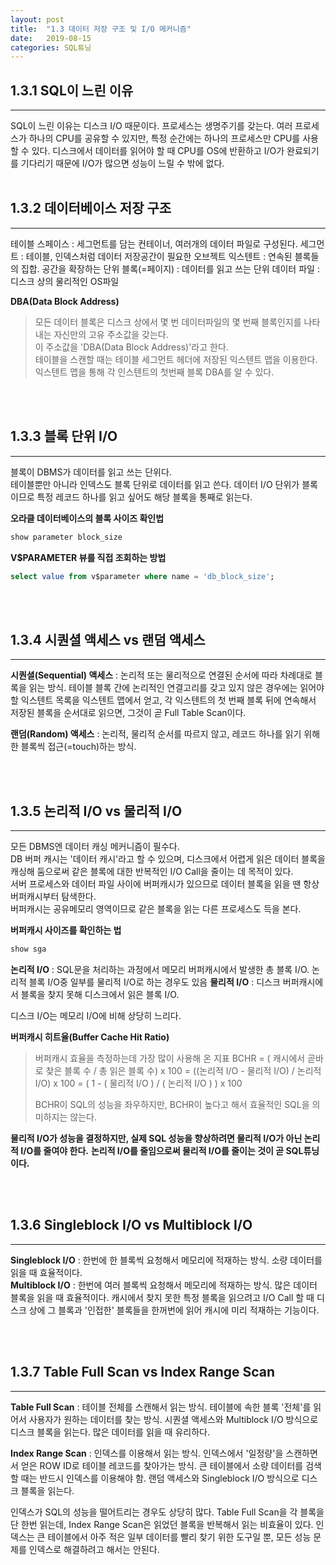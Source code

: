```yaml
---
layout: post
title:  "1.3 데이터 저장 구조 및 I/O 메커니즘"
date:   2019-08-15
categories: SQL튜닝
---  
```

## 1.3.1 SQL이 느린 이유
---
SQL이 느린 이유는 디스크 I/O 때문이다.
프로세스는 생명주기를 갖는다. 여러 프로세스가 하나의 CPU를 공유할 수 있지만, 특정 순간에는 하나의 프로세스만 CPU를 사용할 수 있다.
디스크에서 데이터를 읽어야 할 때 CPU를 OS에 반환하고 I/O가 완료되기를 기다리기 때문에 I/O가 많으면 성능이 느릴 수 밖에 없다. 
<br>
<br>
## 1.3.2 데이터베이스 저장 구조 
---
테이블 스페이스 : 세그먼트를 담는 컨테이너, 여러개의 데이터 파일로 구성된다.
세그먼트 : 테이블, 인덱스처럼 데이터 저장공간이 필요한 오브젝트
익스텐트 : 연속된 블록들의 집합. 공간을 확장하는 단위
블록(=페이지) : 데이터를 읽고 쓰는 단위
데이터 파일 : 디스크 상의 물리적인 OS파일
  
**DBA(Data Block Address)**
> 모든 데이터 블록은 디스크 상에서 몇 번 데이터파일의 몇 번째 블록인지를 나타내는 자신만의 고유 주소값을 갖는다.  
> 이 주소값을 'DBA(Data Block Address)'라고 한다.  
> 테이블을 스캔할 때는 테이블 세그먼트 헤더에 저장된 익스텐트 맵을 이용한다.
> 익스텐트 맵을 통해 각 인스텐트의 첫번째 블록 DBA를 알 수 있다. 

<br>
<br> 

## 1.3.3 블록 단위 I/O
---
블록이 DBMS가 데이터를 읽고 쓰는 단위다.  
테이블뿐만 아니라 인덱스도 블록 단위로 데이터를 읽고 쓴다.
데이터 I/O 단위가 블록이므로 특정 레코드 하나를 읽고 싶어도 해당 블록을 통째로 읽는다.  

**오라클 데이터베이스의 블록 사이즈 확인법**
```sql
show parameter block_size
```

**V$PARAMETER 뷰를 직접 조회하는 방법**
```sql
select value from v$parameter where name = 'db_block_size';
```

<br>
<br>

## 1.3.4 시퀀셜 액세스 vs 랜덤 액세스
---
**시퀀셜(Sequential) 액세스** : 논리적 또는 물리적으로 연결된 순서에 따라 차례대로 블록을 읽는 방식. 테이블 블록 간에 논리적인 연결고리를 갖고 있지 않은 경우에는 읽어야 할 익스텐트 목록을 익스텐트 맵에서 얻고, 각 익스텐트의 첫 번째 블록 뒤에 연속해서 저장된 블록을 순서대로 읽으면, 그것이 곧 Full Table Scan이다. 

**랜덤(Random) 액세스** : 논리적, 물리적 순서를 따르지 않고, 레코드 하나를 읽기 위해 한 블록씩 접근(=touch)하는 방식.

<br>
<br>

## 1.3.5 논리적 I/O vs 물리적 I/O
---
모든 DBMS엔 데이터 캐싱 메커니즘이 필수다.  
DB 버퍼 캐시는 '데이터 캐시'라고 할 수 있으며, 디스크에서 어렵게 읽은 데이터 블록을 캐싱해 둠으로써 같은 블록에 대한 반복적인 I/O Call을 줄이는 데 목적이 있다.  
서버 프로세스와 데이터 파일 사이에 버퍼캐시가 있으므로 데이터 블록을 읽을 땐 항상 버퍼캐시부터 탐색한다.  
버퍼캐시는 공유메모리 영역이므로 같은 블록을 읽는 다른 프로세스도 득을 본다. 
    
**버퍼캐시 사이즈를 확인하는 법**
```sql
show sga
```
  
  
**논리적 I/O** : SQL문을 처리하는 과정에서 메모리 버퍼캐시에서 발생한 총 블록 I/O. 논리적 블록 I/O중 일부를 물리적 I/O로 하는 경우도 있음 
**물리적 I/O** : 디스크 버퍼캐시에서 블록을 찾지 못해 디스크에서 읽은 블록 I/O. 
  
디스크 I/O는 메모리 I/O에 비해 상당히 느리다.
  
  
**버퍼캐시 히트율(Buffer Cache Hit Ratio)**
> 버퍼캐시 효율을 측정하는데 가장 많이 사용해 온 지표
> BCHR = ( 캐시에서 곧바로 찾은 블록 수 / 총 읽은 블록 수) x 100
>      = ((논리적 I/O - 물리적 I/O) / 논리적 I/O) x 100
>      = ( 1 - ( 물리적 I/O ) / ( 논리적 I/O ) ) x 100
> 
> BCHR이 SQL의 성능을 좌우하지만, BCHR이 높다고 해서 효율적인 SQL을 의미하지는 않는다.
    
**물리적  I/O가 성능을 결정하지만, 실제 SQL 성능을 향상하려면 물리적 I/O가 아닌 논리적 I/O를 줄여야 한다.**
**논리적 I/O를 줄임으로써 물리적 I/O를 줄이는 것이 곧 SQL튜닝이다.**

<br>
<br>

## 1.3.6 Singleblock I/O vs Multiblock I/O
---
**Singleblock I/O** : 한번에 한 블록씩 요청해서 메모리에 적재하는 방식. 소량 데이터를 읽을 때 효율적이다.  
**Multiblock I/O** : 한번에 여러 블록씩 요청해서 메모리에 적재하는 방식. 많은 데이터 블록을 읽을 때 효율적이다. 캐시에서 찾지 못한 특정 블록을 읽으려고 I/O Call 할 때 디스크 상에 그 블록과 '인접한' 블록들을 한꺼번에 읽어 캐시에 미리 적재하는 기능이다. 

<br>
<br>

## 1.3.7 Table Full Scan vs Index Range Scan
---
**Table Full Scan** : 테이블 전체를 스캔해서 읽는 방식. 테이블에 속한 블록 '전체'를 읽어서 사용자가 원하는 데이터를 찾는 방식. 시퀀셜 액세스와 Multiblock I/O 방식으로 디스크 블록을 읽는다. 많은 데이터를 읽을 때 유리하다.

**Index Range Scan** : 인덱스를 이용해서 읽는 방식. 인덱스에서 '일정량'을 스캔하면서 얻은 ROW ID로 테이블 레코드를 찾아가는 방식. 큰 테이블에서 소량 데이터를 검색할 때는 반드시 인덱스를 이용해야 함. 랜덤 액세스와 Singleblock I/O 방식으로 디스크 블록을 읽는다.
  
인덱스가 SQL의 성능을 떨어트리는 경우도 상당히 많다. Table Full Scan을 각 블록을 단 한번 읽는데, Index Range Scan은 읽었던 블록을 반복해서 읽는 비효율이 있다. 인덱스는 큰 테이블에서 아주 적은 일부 데이터를 빨리 찾기 위한 도구일 뿐, 모든 성능 문제를 인덱스로 해결하려고 해서는 안된다.
  
  
  
